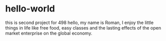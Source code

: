 # hello-world
this is second project for 498
hello, my name is Roman, I enjoy the little things in life like free food, easy classes and the lasting effects of the open market enterprise on the global economy.
